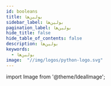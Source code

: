 ```yaml
---
id: booleans
title: بولین‌ها
sidebar_label: بولین‌ها
pagination_label: بولین‌ها
hide_title: false
hide_table_of_contents: false
description: بولین‌ها
keywords:
  - بولین‌ها
image:  "//img/logos/python-logo.svg"
---
```


import Image from '@theme/IdealImage';

